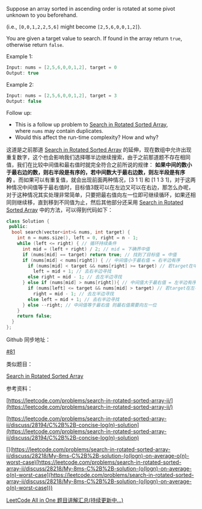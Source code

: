 Suppose an array sorted in ascending order is rotated at some pivot unknown to you beforehand.

(i.e., `[0,0,1,2,2,5,6]` might become `[2,5,6,0,0,1,2]`).

You are given a target value to search. If found in the array return `true`, otherwise return `false`.

Example 1:

```cpp
Input: nums = [2,5,6,0,0,1,2], target = 0
Output: true
```

Example 2:

```cpp
Input: nums = [2,5,6,0,0,1,2], target = 3
Output: false
```

Follow up:

- This is a follow up problem to [Search in Rotated Sorted Array](https://leetcode.com/problems/search-in-rotated-sorted-array/description/), where `nums` may contain duplicates.
- Would this affect the run-time complexity? How and why?

这道是之前那道 [Search in Rotated Sorted Array](http://www.cnblogs.com/grandyang/p/4325648.html) 的延伸，现在数组中允许出现重复数字，这个也会影响我们选择哪半边继续搜索，由于之前那道题不存在相同值，我们在比较中间值和最右值时就完全符合之前所说的规律： **如果中间的数小于最右边的数，则右半段是有序的，若中间数大于最右边数，则左半段是有序的** 。而如果可以有重复值，就会出现前面两种情况，[3 1 1] 和 [1 1 3 1]，对于这两种情况中间值等于最右值时，目标值3既可以在左边又可以在右边，那怎么办呢，对于这种情况其实处理非常简单，只要把最右值向左一位即可继续循环，如果还相同则继续移，直到移到不同值为止，然后其他部分还采用 [Search in Rotated Sorted Array](http://www.cnblogs.com/grandyang/p/4325648.html) 中的方法，可以得到代码如下：

```cpp
class Solution {
 public:
  bool search(vector<int>& nums, int target) {
    int n = nums.size(), left = 0, right = n - 1;
    while (left <= right) { // 循环持续条件
      int mid = (left + right) / 2; // mid = 下确界中值
      if (nums[mid] == target) return true; // 找到了目标值 = 中值
      if (nums[mid] < nums[right]) { // 中间值小于最右值 = 右半边有序
        if (nums[mid] < target && nums[right] >= target) // 若target在中右之间
          left = mid + 1; // 去右半边寻找
        else right = mid - 1; // 去左半边寻找
      } else if (nums[mid] > nums[right]){ // 中间值大于最右值 = 左半边有序
        if (nums[left] <= target && nums[mid] > target) // 若target在左半边
          right = mid - 1; // 去左半边寻找
        else left = mid + 1; // 去右半边寻找
      } else --right; // 中间值等于最右值 则最右值需要向左一位
    }
    return false;
  }
};
```

Github 同步地址：

[#81](https://github.com/grandyang/leetcode/issues/81)

类似题目：

[Search in Rotated Sorted Array](http://www.cnblogs.com/grandyang/p/4325648.html)

参考资料：

[https://leetcode.com/problems/search-in-rotated-sorted-array-ii/](https://leetcode.com/problems/search-in-rotated-sorted-array-ii/)

[](https://leetcode.com/problems/search-in-rotated-sorted-array-ii/discuss/28194/C%2B%2B-concise-log(n)-solution)[https://leetcode.com/problems/search-in-rotated-sorted-array-ii/discuss/28194/C%2B%2B-concise-log(n)-solution](https://leetcode.com/problems/search-in-rotated-sorted-array-ii/discuss/28194/C%2B%2B-concise-log(n)-solution)

[](https://leetcode.com/problems/search-in-rotated-sorted-array-ii/discuss/28218/My-8ms-C%2B%2B-solution-(o(logn)-on-average-o(n)-worst-case)[https://leetcode.com/problems/search-in-rotated-sorted-array-ii/discuss/28218/My-8ms-C%2B%2B-solution-(o(logn)-on-average-o(n)-worst-case](https://leetcode.com/problems/search-in-rotated-sorted-array-ii/discuss/28218/My-8ms-C%2B%2B-solution-(o(logn)-on-average-o(n)-worst-case)))

[LeetCode All in One 题目讲解汇总(持续更新中...)](http://www.cnblogs.com/grandyang/p/4606334.html)